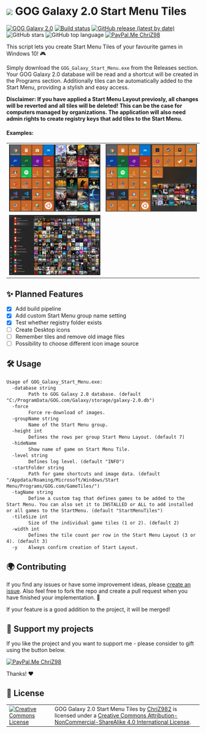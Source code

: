 # <img height="25" src="https://simpleicons.org/icons/gog-dot-com.svg"/> GOG Galaxy 2.0 Start Menu Tiles
[![GOG Galaxy 2.0](https://img.shields.io/badge/GOG-Galaxy%202.0-86328A?logo=data:https://simpleicons.org/icons/gog-dot-com.svg)](https://www.gogalaxy.com/en/) [![Build status](https://travis-ci.org/ChriZ982/gog-galaxy-2.0-start-menu-tiles.svg?branch=master)](https://travis-ci.org/github/ChriZ982/gog-galaxy-2.0-start-menu-tiles/branches) [![GitHub release (latest by date)](https://img.shields.io/github/v/release/ChriZ982/gog-galaxy-2.0-start-menu-tiles)](https://github.com/ChriZ982/gog-galaxy-2.0-start-menu-tiles/releases) ![GitHub stars](https://img.shields.io/github/stars/ChriZ982/gog-galaxy-2.0-start-menu-tiles) ![GitHub top language](https://img.shields.io/github/languages/top/ChriZ982/gog-galaxy-2.0-start-menu-tiles) [![PayPal.Me ChriZ98](https://img.shields.io/badge/PayPal.Me-ChriZ98-00457C?logo=paypal)](https://www.paypal.me/ChriZ98)

This script lets you create Start Menu Tiles of your favourite games in Windows 10! :video_game:

Simply download the `GOG_Galaxy_Start_Menu.exe` from the Releases section. Your GOG Galaxy 2.0 database will be read and a shortcut will be created in the Programs section. Additionally tiles can be automatically added to the Start Menu, providing a stylish and easy access.

**Disclaimer: If you have applied a Start Menu Layout previosly, all changes will be reverted and all tiles will be deleted! This can be the case for computers managed by organizations. The application will also need admin rights to create registry keys that add tiles to the Start Menu.**

#### Examples:
<table>
  <tr>
    <td><img alt="Startmenu Picture 1" src="examples/startmenu1.jpeg" /></td>
    <td><img alt="Startmenu Picture 2" src="examples/startmenu2.jpeg" /></td>
  </tr>
  <tr>
    <td><img alt="Startmenu Picture 3" src="examples/startmenu3.jpeg" /></td>
    <td></td>
  </tr>
</table>

## :sparkles: Planned Features
* [x] Add build pipeline
* [x] Add custom Start Menu group name setting
* [x] Test whether registry folder exists
* [ ] Create Desktop icons
* [ ] Remember tiles and remove old image files
* [ ] Possibility to choose different icon image source

## :hammer_and_wrench: Usage
```
Usage of GOG_Galaxy_Start_Menu.exe:
  -database string
        Path to GOG Galaxy 2.0 database. (default "C:/ProgramData/GOG.com/Galaxy/storage/galaxy-2.0.db")
  -force
        Force re-download of images.
  -groupName string
        Name of the Start Menu group.
  -height int
        Defines the rows per group Start Menu Layout. (default 7)
  -hideName
        Show name of game on Start Menu Tile.
  -level string
        Defines log level. (default "INFO")
  -startFolder string
        Path for game shortcuts and image data. (default "/Appdata/Roaming/Microsoft/Windows/Start Menu/Programs/GOG.com/GameTiles/")
  -tagName string
        Define a custom tag that defines games to be added to the Start Menu. You can also set it to INSTALLED or ALL to add installed or all games to the StartMenu. (default "StartMenuTiles")
  -tileSize int
        Size of the individual game tiles (1 or 2). (default 2)
  -width int
        Defines the tile count per row in the Start Menu Layout (3 or 4). (default 3)
  -y    Always confirm creation of Start Layout.
```

## :earth_africa: Contributing
If you find any issues or have some improvement ideas, please [create an issue](../../issues/new/choose). Also feel free to fork the repo and create a pull request when you have finished your implementation. :page_with_curl:

If your feature is a good addition to the project, it will be merged!

## :sparkling_heart: Support my projects
If you like the project and you want to support me - please consider to gift using the button below.

[![PayPal.Me ChriZ98](https://img.shields.io/badge/PayPal.Me-ChriZ98-00457C?logo=paypal)](https://www.paypal.me/ChriZ98)

Thanks! :heart:

## :scroll: License
<table>
  <tr>
    <td><a rel="license" href="http://creativecommons.org/licenses/by-nc-sa/4.0/"><img alt="Creative Commons License" style="border-width:0" width="160px" src="https://i.creativecommons.org/l/by-nc-sa/4.0/88x31.png" /></a></td>
    <td><span xmlns:dct="http://purl.org/dc/terms/" href="http://purl.org/dc/dcmitype/Text" property="dct:title" rel="dct:type">GOG Galaxy 2.0 Start Menu Tiles</span> by <a xmlns:cc="http://creativecommons.org/ns#" href="https://github.com/ChriZ982" property="cc:attributionName" rel="cc:attributionURL">ChriZ982</a> is licensed under a <a rel="license" href="http://creativecommons.org/licenses/by-nc-sa/4.0/">Creative Commons Attribution-NonCommercial-ShareAlike 4.0 International License</a>.</td>
  </tr>
</table>
